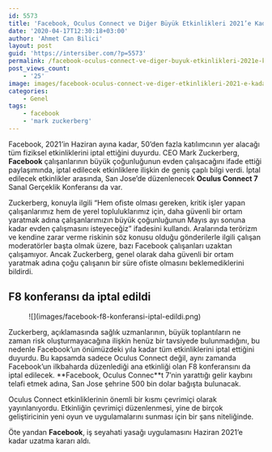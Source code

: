 ```yaml
---
id: 5573
title: 'Facebook, Oculus Connect ve Diğer Büyük Etkinlikleri 2021’e Kadar İptal Etti'
date: '2020-04-17T12:30:18+03:00'
author: 'Ahmet Can Bilici'
layout: post
guid: 'https://intersiber.com/?p=5573'
permalink: /facebook-oculus-connect-ve-diger-buyuk-etkinlikleri-2021e-kadar-iptal-etti/
post_views_count:
    - '25'
image: images/facebook-oculus-connect-ve-diger-etkinlikleri-2021-e-kadar-iptal-etti.jpeg
categories:
    - Genel
tags:
    - facebook
    - 'mark zuckerberg'
---
```


Facebook, 2021’in Haziran ayına kadar, 50’den fazla katılımcının yer alacağı tüm fiziksel etkinliklerini iptal ettiğini duyurdu. CEO Mark Zuckerberg, **Facebook** çalışanlarının büyük çoğunluğunun evden çalışacağını ifade ettiği paylaşımında, iptal edilecek etkinliklere ilişkin de geniş çaplı bilgi verdi. İptal edilecek etkinlikler arasında, San Jose’de düzenlenecek **Oculus Connect 7** Sanal Gerçeklik Konferansı da var.

Zuckerberg, konuyla ilgili “Hem ofiste olması gereken, kritik işler yapan çalışanlarımız hem de yerel topluluklarımız için, daha güvenli bir ortam yaratmak adına çalışanlarımızın büyük çoğunluğunun Mayıs ayı sonuna kadar evden çalışmasını isteyeceğiz” ifadesini kullandı. Aralarında terörizm ve kendine zarar verme riskinin söz konusu olduğu gönderilerle ilgili çalışan moderatörler başta olmak üzere, bazı Facebook çalışanları uzaktan çalışamıyor. Ancak Zuckerberg, genel olarak daha güvenli bir ortam yaratmak adına çoğu çalışanın bir süre ofiste olmasını beklemediklerini bildirdi.

## F8 konferansı da iptal edildi

<figure class="wp-block-image size-large">![](images/facebook-f8-konferansi-iptal-edildi.png)</figure>Zuckerberg, açıklamasında sağlık uzmanlarının, büyük toplantıların ne zaman risk oluşturmayacağına ilişkin henüz bir tavsiyede bulunmadığını, bu nedenle Facebook’un önümüzdeki yıla kadar tüm etkinliklerini iptal ettiğini duyurdu. Bu kapsamda sadece Oculus Connect değil, aynı zamanda Facebook’un ilkbaharda düzenlediği ana etkinliği olan F8 konferansını da iptal edilecek. **Facebook, Oculus Connec**t 7’nin yarattığı gelir kaybını telafi etmek adına, San Jose şehrine 500 bin dolar bağışta bulunacak.

Oculus Connect etkinliklerinin önemli bir kısmı çevrimiçi olarak yayınlanıyordu. Etkinliğin çevrimiçi düzenlenmesi, yine de birçok geliştiricinin yeni oyun ve uygulamalarını sunması için bir şans niteliğinde.

Öte yandan **Facebook**, iş seyahati yasağı uygulamasını Haziran 2021’e kadar uzatma kararı aldı.